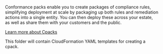 Conformance packs enable you to create packages of compliance rules, simplifying deployment at scale by packaging up both rules and remediation 
actions into a single entity. You can then deploy these across your estate, as well as share them with your customers and the public.

[Learn more about Cpacks](https://docs.aws.amazon.com/config/latest/developerguide/conformance-packs.html)

This folder will contain CloudFormation YAML templates for creating a cpack. 
